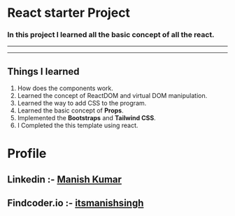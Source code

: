 # React starter Project 

### In this project I learned all the basic concept of all the react.

***
***
## Things I learned 

1. How does the components work.
2. Learned the concept of ReactDOM and virtual DOM manipulation.
2. Learned the way to add CSS to the program.
3. Learned the basic concept of **Props**.
4. Implemented the <b>Bootstraps</b> and <b>Tailwind CSS</b>.
5. I Completed the this template using react.



# Profile

## Linkedin :- [Manish Kumar](www.linkedin.com/in/manish-kumar-b0639a170)
## Findcoder.io :- [itsmanishsingh](https://www.findcoder.io/u/itmanishsingh)


